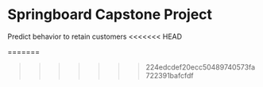 # Springboard Capstone Project
Predict behavior to retain customers
<<<<<<< HEAD

=======
>>>>>>> 224edcdef20ecc50489740573fa722391bafcfdf
